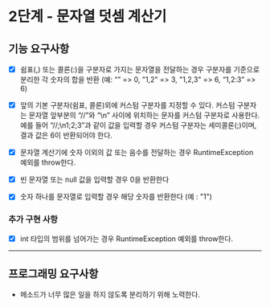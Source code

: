 # 2단계 - 문자열 덧셈 계산기
## 기능 요구사항
-[x] 쉼표(,) 또는 콜론(:)을 구분자로 가지는 문자열을 전달하는 경우 구분자를 기준으로 분리한 각 숫자의 합을 반환 (예: “” => 0, "1,2" => 3, "1,2,3" => 6, “1,2:3” => 6)
-[x] 앞의 기본 구분자(쉼표, 콜론)외에 커스텀 구분자를 지정할 수 있다. 커스텀 구분자는 문자열 앞부분의 “//”와 “\n” 사이에 위치하는 문자를 커스텀 구분자로 사용한다. 예를 들어 “//;\n1;2;3”과 같이 값을 입력할 경우 커스텀 구분자는 세미콜론(;)이며, 결과 값은 6이 반환되어야 한다.
-[x] 문자열 계산기에 숫자 이외의 값 또는 음수를 전달하는 경우 RuntimeException 예외를 throw한다.
-[x] 빈 문자열 또는 null 값을 입력할 경우 0을 반환한다
-[x] 숫자 하나를 문자열로 입력할 경우 해당 숫자를 반환한다 (예 : "1")


### 추가 구현 사항
-[x] int 타입의 범위를 넘어가는 경우 RuntimeException 예외를 throw한다.

---
## 프로그래밍 요구사항
- 메소드가 너무 많은 일을 하지 않도록 분리하기 위해 노력한다.
